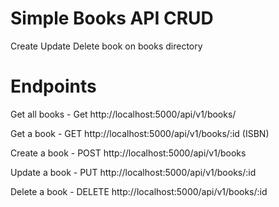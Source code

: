 # Simple Books API CRUD 
Create Update Delete book on books directory

# Endpoints
Get all books - Get
http://localhost:5000/api/v1/books/

Get a book - GET
http://localhost:5000/api/v1/books/:id (ISBN)

Create a book - POST
http://localhost:5000/api/v1/books


Update a book - PUT
http://localhost:5000/api/v1/books/:id


Delete a book - DELETE
http://localhost:5000/api/v1/books/:id
